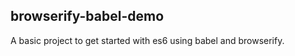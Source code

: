 browserify-babel-demo
---------------------

A basic project to get started with es6 using babel and browserify.
